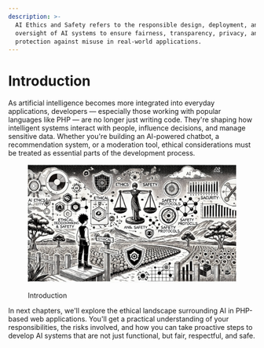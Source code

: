 ```yaml
---
description: >-
  AI Ethics and Safety refers to the responsible design, deployment, and
  oversight of AI systems to ensure fairness, transparency, privacy, and
  protection against misuse in real-world applications.
---
```


# Introduction

As artificial intelligence becomes more integrated into everyday applications, developers — especially those working with popular languages like PHP — are no longer just writing code. They're shaping how intelligent systems interact with people, influence decisions, and manage sensitive data. Whether you're building an AI-powered chatbot, a recommendation system, or a moderation tool, ethical considerations must be treated as essential parts of the development process.

<figure><img src="../.gitbook/assets/ethics-introduction-min.png" alt=""><figcaption><p>Introduction</p></figcaption></figure>

In next chapters, we'll explore the ethical landscape surrounding AI in PHP-based web applications. You'll get a practical understanding of your responsibilities, the risks involved, and how you can take proactive steps to develop AI systems that are not just functional, but fair, respectful, and safe.
